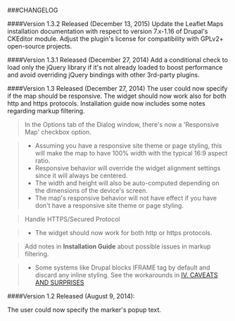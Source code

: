 ###CHANGELOG

####Version 1.3.2 Released (December 13, 2015)
Update the Leaflet Maps installation documentation with respect to version 7.x-1.16 of Drupal's CKEditor module. Adjust the plugin's license for compatibility with GPLv2+ open-source projects.

####Version 1.3.1 Released (December 27, 2014)
Add a conditional check to load only the jQuery library if it's not already loaded to boost performance and avoid overriding jQuery bindings with other 3rd-party plugins.

####Version 1.3 Released (December 27, 2014)
The user could now specify if the map should be responsive. The widget should now work also for both http and https protocols. Installation guide now includes some notes regarding markup filtering.
> In the Options tab of the Dialog window, there's now a 'Responsive Map' checkbox option.

> - Assuming you have a responsive site theme or page styling, this will make the map to have 100% width with the typical 16:9 aspect ratio.
> - Responsive behavior will override the widget alignment settings since it will always be centered.
> - The width and height will also be auto-computed depending on the dimensions of the device's screen.
> - The map's responsive behavior will not have effect if you have don't have a responsive site theme or page styling.

> Handle HTTPS/Secured Protocol

> - The widget should now work for both http or https protocols.

> Add notes in **Installation Guide** about possible issues in markup filtering.

> - Some systems like Drupal blocks IFRAME tag by default and discard any inline styling. See the workarounds in [IV. CAVEATS AND SURPRISES](https://github.com/ranelpadon/ckeditor-leaflet/blob/master/Installation%20Guide.txt/)

####Version 1.2 Released (August 9, 2014):

The user could now specify the marker's popup text.
